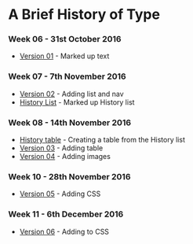 A Brief History of Type
======================

### Week 06 - 31st October 2016

- [Version 01](https://loisgordon.github.io/a-brief-history-of-type/history1.html) - Marked up text

### Week 07 - 7th November 2016

- [Version 02](https://loisgordon.github.io/a-brief-history-of-type/history2.html) - Adding list and nav 
- [History List](https://loisgordon.github.io/a-brief-history-of-type/history-list.html) - Marked up History list

### Week 08 - 14th November 2016

- [History table](https://loisgordon.github.io/a-brief-history-of-type/history-table.html) - Creating a table from the History list
- [Version 03](https://loisgordon.github.io/a-brief-history-of-type/history3.html) - Adding table
- [Version 04](https://loisgordon.github.io/a-brief-history-of-type/history4.html) - Adding images

### Week 10 - 28th November 2016

- [Version 05](https://loisgordon.github.io/a-brief-history-of-type/history5.html) - Adding CSS

### Week 11 - 6th December 2016

- [Version 06](https://loisgordon.github.io/a-brief-history-of-type/history6.html) - Adding to CSS